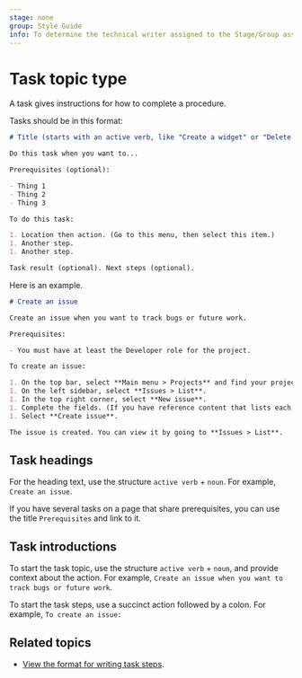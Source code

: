 ```yaml
---
stage: none
group: Style Guide
info: To determine the technical writer assigned to the Stage/Group associated with this page, see https://about.gitlab.com/handbook/product/ux/technical-writing/#assignments
---
```


# Task topic type

A task gives instructions for how to complete a procedure.

Tasks should be in this format:

```markdown
# Title (starts with an active verb, like "Create a widget" or "Delete a widget")

Do this task when you want to...

Prerequisites (optional):

- Thing 1
- Thing 2
- Thing 3

To do this task:

1. Location then action. (Go to this menu, then select this item.)
1. Another step.
1. Another step.

Task result (optional). Next steps (optional).
```

Here is an example.

```markdown
# Create an issue

Create an issue when you want to track bugs or future work.

Prerequisites:

- You must have at least the Developer role for the project.

To create an issue:

1. On the top bar, select **Main menu > Projects** and find your project.
1. On the left sidebar, select **Issues > List**.
1. In the top right corner, select **New issue**.
1. Complete the fields. (If you have reference content that lists each field, link to it here.)
1. Select **Create issue**.

The issue is created. You can view it by going to **Issues > List**.
```

## Task headings

For the heading text, use the structure `active verb` + `noun`.
For example, `Create an issue`.

If you have several tasks on a page that share prerequisites, you can use the title
`Prerequisites` and link to it.

## Task introductions

To start the task topic, use the structure `active verb` + `noun`, and
provide context about the action.
For example, `Create an issue when you want to track bugs or future work`.

To start the task steps, use a succinct action followed by a colon.
For example, `To create an issue:`

## Related topics

- [View the format for writing task steps](../styleguide/index.md#navigation).
